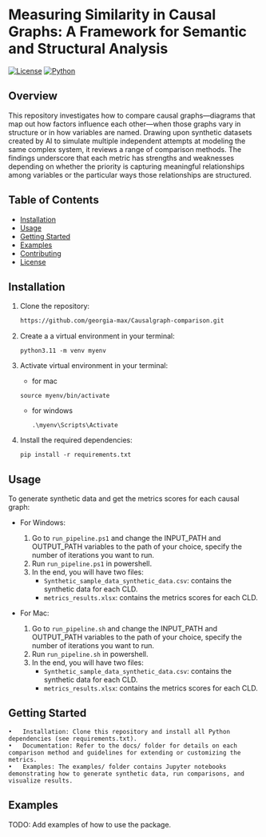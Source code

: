 # Measuring Similarity in Causal Graphs: A Framework for Semantic and Structural Analysis 

[![License](https://img.shields.io/badge/license-MIT-blue.svg)](https://opensource.org/licenses/MIT)
[![Python](https://img.shields.io/badge/python-3.11%2B-blue.svg)](https://www.python.org/downloads/)

## Overview

This repository investigates how to compare causal graphs—diagrams that map out how factors influence each other—when those graphs vary in structure or in how variables are named. Drawing upon synthetic datasets created by AI to simulate multiple independent attempts at modeling the same complex system, it reviews a range of comparison methods. The findings underscore that each metric has strengths and weaknesses depending on whether the priority is capturing meaningful relationships among variables or the particular ways those relationships are structured.


## Table of Contents

- [Installation](#installation)
- [Usage](#usage)
- [Getting Started](#start)
- [Examples](#examples)
- [Contributing](#contributing)
- [License](#license)


## Installation

1. Clone the repository:

    ```bash
    https://github.com/georgia-max/Causalgraph-comparison.git
    ```
2. Create a a virtual environment in your terminal:
   ```
   python3.11 -m venv myenv
   ```
2. Activate virtual environment in your terminal:
   - for mac 
    ```
    source myenv/bin/activate
    ```
   - for windows
     ```
     .\myenv\Scripts\Activate
     ```
4. Install the required dependencies:
    ```
    pip install -r requirements.txt
    ```


## Usage

To generate synthetic data and get the metrics scores for each causal graph: 

- For Windows:
    1. Go to `run_pipeline.ps1` and change the INPUT_PATH and OUTPUT_PATH variables to the path of your choice, specify the number of iterations you want to run. 
    2. Run `run_pipeline.ps1` in powershell. 
    3. In the end, you will have two files: 
        - `Synthetic_sample_data_synthetic_data.csv`: contains the synthetic data for each CLD.
        - `metrics_results.xlsx`: contains the metrics scores for each CLD.

- For Mac:
    1. Go to `run_pipeline.sh` and change the INPUT_PATH and OUTPUT_PATH variables to the path of your choice, specify the number of iterations you want to run. 
    2. Run `run_pipeline.sh` in powershell. 
    3. In the end, you will have two files: 
        - `Synthetic_sample_data_synthetic_data.csv`: contains the synthetic data for each CLD.
        - `metrics_results.xlsx`: contains the metrics scores for each CLD.

## Getting Started

	•	Installation: Clone this repository and install all Python dependencies (see requirements.txt).
	•	Documentation: Refer to the docs/ folder for details on each comparison method and guidelines for extending or customizing the metrics.
	•	Examples: The examples/ folder contains Jupyter notebooks demonstrating how to generate synthetic data, run comparisons, and visualize results.
## Examples

TODO: Add examples of how to use the package.
